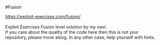 #Fusion

https://exploit-exercises.com/fusion/<br /><br />
Exploit Exercises Fusion level solution by my own.<br />
If you care about the quality of the code here then this is not your repository, please move along. In any other case, help yourself with hints.
